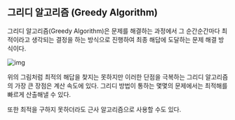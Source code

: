 ## 그리디 알고리즘 (Greedy Algorithm)

그리디 알고리즘(Greedy Algorithm)은 문제를 해결하는 과정에서 그 순간순간마다 최적이라고 생각되는 결정을 하는 방식으로 진행하여 최종 해답에 도달하는 문제 해결 방식이다.

![img](https://media.vlpt.us/post-images/cyranocoding/c8b8eff0-b228-11e9-89af-8fc0a61dbc3e/1CeFxqV8wFf2NaQm1hqYGMQ.png)

위의 그림처럼 최적의 해답을 찾지는 못하지만 이러한 단점을 극복하는 그리디 알고리즘의 가장 큰 장점은 계산 속도에 있다. 그리디 방법이 통하는 몇몇의 문제에서는 최적해를 빠르게 산출해낼 수 있다.

또한 최적을 구하지 못하더라도 근사 알고리즘으로 사용할 수도 있다.
